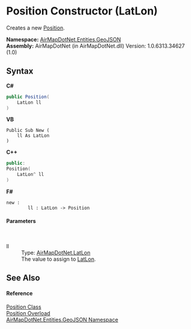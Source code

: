 # Position Constructor (LatLon)
 

Creates a new <a href="7ee82c76-6205-6c56-8d6e-4fe6e06bb0b0">Position</a>.

**Namespace:**&nbsp;<a href="1d543ca6-8481-5d96-aca1-a1b2d108871c">AirMapDotNet.Entities.GeoJSON</a><br />**Assembly:**&nbsp;AirMapDotNet (in AirMapDotNet.dll) Version: 1.0.6313.34627 (1.0)

## Syntax

**C#**<br />
``` C#
public Position(
	LatLon ll
)
```

**VB**<br />
``` VB
Public Sub New ( 
	ll As LatLon
)
```

**C++**<br />
``` C++
public:
Position(
	LatLon^ ll
)
```

**F#**<br />
``` F#
new : 
        ll : LatLon -> Position
```


#### Parameters
&nbsp;<dl><dt>ll</dt><dd>Type: <a href="a7e51562-8516-7f75-bd21-4eaf0cd97fa8">AirMapDotNet.LatLon</a><br />The value to assign to <a href="e3ada7eb-13d8-2f89-bd83-19c5270653b3">LatLon</a>.</dd></dl>

## See Also


#### Reference
<a href="7ee82c76-6205-6c56-8d6e-4fe6e06bb0b0">Position Class</a><br /><a href="04fa08dd-8ab1-ba24-d376-a8fa6702d64a">Position Overload</a><br /><a href="1d543ca6-8481-5d96-aca1-a1b2d108871c">AirMapDotNet.Entities.GeoJSON Namespace</a><br />